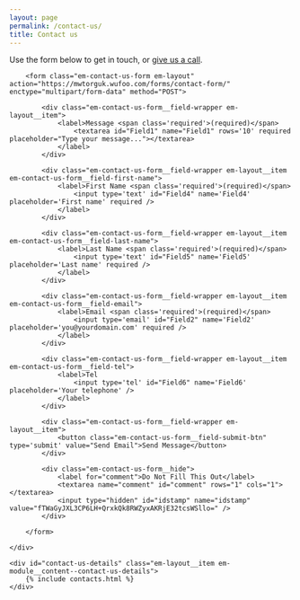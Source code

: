 ```yaml
---
layout: page
permalink: /contact-us/
title: Contact us
---
```


<div class="em-layout em-module__content--contact-us">
	<div class="em-layout__item em-module__content--contact-us-form">
		Use the form below to get in touch, or <a href="#contact-us-details">give us a call</a>.

		<form class="em-contact-us-form em-layout" action="https://mwtorguk.wufoo.com/forms/contact-form/" enctype="multipart/form-data" method="POST">

			<div class="em-contact-us-form__field-wrapper em-layout__item">
			    <label>Message <span class='required'>(required)</span>
			    	<textarea id="Field1" name="Field1" rows='10' required placeholder="Type your message..."></textarea>
				</label>
			</div>

			<div class="em-contact-us-form__field-wrapper em-layout__item em-contact-us-form__field-first-name">
				<label>First Name <span class='required'>(required)</span>
					<input type='text' id="Field4" name='Field4' placeholder='First name' required />
				</label>
			</div>

			<div class="em-contact-us-form__field-wrapper em-layout__item em-contact-us-form__field-last-name">
				<label>Last Name <span class='required'>(required)</span>
					<input type='text' id="Field5" name='Field5' placeholder='Last name' required />
				</label>
			</div>

			<div class="em-contact-us-form__field-wrapper em-layout__item em-contact-us-form__field-email">
			    <label>Email <span class='required'>(required)</span>
			    	<input type='email' id="Field2" name='Field2' placeholder='you@yourdomain.com' required />
				</label>
			</div>

			<div class="em-contact-us-form__field-wrapper em-layout__item em-contact-us-form__field-tel">
			    <label>Tel
				    <input type='tel' id="Field6" name='Field6' placeholder='Your telephone' />
				</label>
			</div>

			<div class="em-contact-us-form__field-wrapper em-layout__item">
			    <button class="em-contact-us-form__field-submit-btn" type='submit' value="Send Email">Send Message</button>
			</div>

			<div class="em-contact-us-form__hide">
				<label for="comment">Do Not Fill This Out</label>
				<textarea name="comment" id="comment" rows="1" cols="1"></textarea>
				<input type="hidden" id="idstamp" name="idstamp" value="fTWaGyJXL3CP6LH+QrxkQk8RWZyxAKRjE32tcsWSllo=" />
			</div>

		</form>

	</div>

	<div id="contact-us-details" class="em-layout__item em-module__content--contact-us-details">
		{% include contacts.html %}
	</div>
</div>
